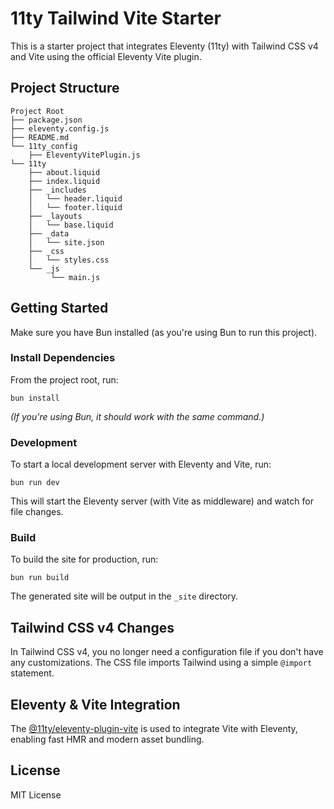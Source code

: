 # 11ty Tailwind Vite Starter

This is a starter project that integrates Eleventy (11ty) with Tailwind CSS v4 and Vite using the official Eleventy Vite plugin.

## Project Structure

```
Project Root
├── package.json              
├── eleventy.config.js              
├── README.md 
└── 11ty_config                 
    ├── EleventyVitePlugin.js                
└── 11ty                     
    ├── about.liquid          
    ├── index.liquid      
    ├── _includes
    │   └── header.liquid       
    │   └── footer.liquid       
    ├── _layouts
    │   └── base.liquid      
    ├── _data
    │   └── site.json     
    ├── _css
    │   └── styles.css       
    └── _js
         └── main.js         
```


## Getting Started

Make sure you have Bun installed (as you're using Bun to run this project).

### Install Dependencies

From the project root, run:

```
bun install
```

*(If you're using Bun, it should work with the same command.)*

### Development

To start a local development server with Eleventy and Vite, run:

```
bun run dev
```

This will start the Eleventy server (with Vite as middleware) and watch for file changes.

### Build

To build the site for production, run:

```
bun run build
```

The generated site will be output in the `_site` directory.

## Tailwind CSS v4 Changes

In Tailwind CSS v4, you no longer need a configuration file if you don't have any customizations. The CSS file imports Tailwind using a simple `@import` statement.

## Eleventy & Vite Integration

The [@11ty/eleventy-plugin-vite](https://github.com/11ty/eleventy-plugin-vite) is used to integrate Vite with Eleventy, enabling fast HMR and modern asset bundling.

## License

MIT License
